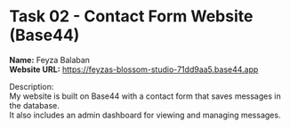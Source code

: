 # Task 02 - Contact Form Website (Base44)

**Name:** Feyza Balaban  
**Website URL:** https://feyzas-blossom-studio-71dd9aa5.base44.app  

Description:  
My website is built on Base44 with a contact form that saves messages in the database.  
It also includes an admin dashboard for viewing and managing messages.
